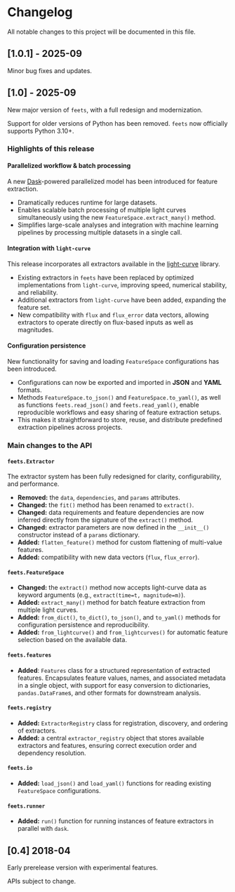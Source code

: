 # Changelog

All notable changes to this project will be documented in this file.

## [1.0.1] - 2025-09

Minor bug fixes and updates.

## [1.0] - 2025-09

New major version of `feets`, with a full redesign and modernization.

Support for older versions of Python has been removed. `feets` now officially supports Python 3.10+.

### Highlights of this release

#### Parallelized workflow & batch processing

A new [Dask](https://www.dask.org/)-powered parallelized model has been introduced for feature extraction.

-   Dramatically reduces runtime for large datasets.
-   Enables scalable batch processing of multiple light curves simultaneously using the new `FeatureSpace.extract_many()` method.
-   Simplifies large-scale analyses and integration with machine learning pipelines by processing multiple datasets in a single call.

#### Integration with `light-curve`

This release incorporates all extractors available in the [light-curve](https://github.com/light-curve/) library.

-   Existing extractors in `feets` have been replaced by optimized implementations from `light-curve`, improving speed, numerical stability, and reliability.
-   Additional extractors from `light-curve` have been added, expanding the feature set.
-   New compatibility with `flux` and `flux_error` data vectors, allowing extractors to operate directly on flux-based inputs as well as magnitudes.

#### Configuration persistence

New functionality for saving and loading `FeatureSpace` configurations has been introduced.

-   Configurations can now be exported and imported in **JSON** and **YAML** formats.
-   Methods `FeatureSpace.to_json()` and `FeatureSpace.to_yaml()`, as well as functions `feets.read_json()` and `feets.read_yaml()`, enable reproducible workflows and easy sharing of feature extraction setups.
-   This makes it straightforward to store, reuse, and distribute predefined extraction pipelines across projects.

### Main changes to the API

#### `feets.Extractor`

The extractor system has been fully redesigned for clarity, configurability, and performance.

-   **Removed:** the `data`, `dependencies`, and `params` attributes.
-   **Changed:** the `fit()` method has been renamed to `extract()`.
-   **Changed:** data requirements and feature dependencies are now inferred directly from the signature of the `extract()` method.
-   **Changed:** extractor parameters are now defined in the `__init__()` constructor instead of a `params` dictionary.
-   **Added:** `flatten_feature()` method for custom flattening of multi-value features.
-   **Added:** compatibility with new data vectors (`flux`, `flux_error`).

#### `feets.FeatureSpace`

-   **Changed:** the `extract()` method now accepts light-curve data as keyword arguments (e.g., `extract(time=t, magnitude=m)`).
-   **Added:** `extract_many()` method for batch feature extraction from multiple light curves.
-   **Added:** `from_dict()`, `to_dict()`, `to_json()`, and `to_yaml()` methods for configuration persistence and reproducibility.
-   **Added:** `from_lightcurve()` and `from_lightcurves()` for automatic feature selection based on the available data.

#### `feets.features`

-   **Added**: `Features` class for a structured representation of extracted features. Encapsulates feature values, names, and associated metadata in a single object, with support for easy conversion to dictionaries, `pandas.DataFrame`s, and other formats for downstream analysis.

#### `feets.registry`

-   **Added:** `ExtractorRegistry` class for registration, discovery, and ordering of extractors.
-   **Added:** a central `extractor_registry` object that stores available extractors and features, ensuring correct execution order and dependency resolution.

#### `feets.io`

-   **Added:** `load_json()` and `load_yaml()` functions for reading existing `FeatureSpace` configurations.

#### `feets.runner`

-   **Added:** `run()` function for running instances of feature extractors in parallel with `dask`.

## [0.4] 2018-04

Early prerelease version with experimental features.

APIs subject to change.
